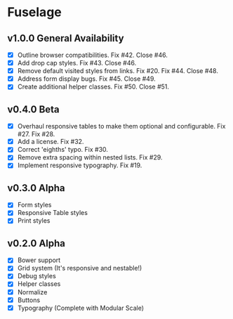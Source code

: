# Fuselage

## v1.0.0 General Availability
- [x] Outline browser compatibilities. Fix #42. Close #46.
- [x] Add drop cap styles. Fix #43. Close #46.
- [x] Remove default visited styles from links. Fix #20. Fix #44. Close #48.
- [x] Address form display bugs. Fix #45. Close #49.
- [x] Create additional helper classes. Fix #50. Close #51.

## v0.4.0 Beta
- [x] Overhaul responsive tables to make them optional and configurable. Fix #27. Fix #28.
- [x] Add a license. Fix #32.
- [x] Correct 'eighths' typo. Fix #30.
- [x] Remove extra spacing within nested lists. Fix #29.
- [x] Implement responsive typography. Fix #19.

## v0.3.0 Alpha
- [x] Form styles
- [x] Responsive Table styles
- [x] Print styles

## v0.2.0 Alpha
- [x] Bower support
- [x] Grid system (It's responsive and nestable!)
- [x] Debug styles
- [x] Helper classes
- [x] Normalize
- [x] Buttons
- [x] Typography (Complete with Modular Scale)
